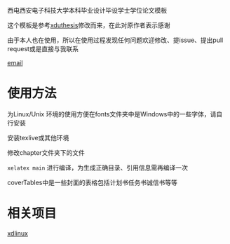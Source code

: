 西电西安电子科技大学本科毕业设计毕设学士学位论文模板

 这个模板是参考[xduthesis](https://github.com/fredqi/xduthesis)修改而来，在此对原作者表示感谢

 由于本人也在使用，所以在使用过程发现任何问题欢迎修改、提issue、提出pull request或是直接与我联系

[email](lqlin96@163.com)

# 使用方法
为Linux/Unix 环境的使用方便在fonts文件夹中是Windows中的一些字体，请自行安装

安装texlive或其他环境

修改chapter文件夹下的文件

`xelatex main` 进行编译，为生成正确目录、引用信息需再编译一次

coverTables中是一些封面的表格包括计划书任务书诚信书等等

# 相关项目

[xdlinux](https://github.com/xdlinux)

